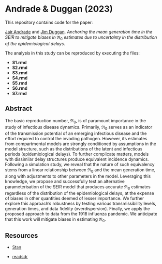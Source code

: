 
# Andrade & Duggan (2023)

This repository contains code for the paper:

[Jair Andrade](https://www.linkedin.com/in/jandraor/) and [Jim
Duggan](https://ie.linkedin.com/in/jduggan). *Anchoring the mean
generation time in the SEIR to mitigate biases in* $\Re_0$ *estimates
due to uncertainty in the distribution of the epidemiological delays*.

The analysis in this study can be reproduced by executing the files:

- **S1.rmd**
- **S2.rmd**
- **S3.rmd**
- **S4.rmd**
- **S5.rmd**
- **S6.rmd**
- **S7.rmd**

## Abstract

The basic reproduction number, $\Re_0$, is of paramount importance in
the study of infectious disease dynamics. Primarily, $\Re_0$ serves as
an indicator of the transmission potential of an emerging infectious
disease and the effort required to control the invading pathogen.
However, its estimates from compartmental models are strongly
conditioned by assumptions in the model structure, such as the
distributions of the latent and infectious periods (epidemiological
delays). To further complicate matters, models with dissimilar delay
structures produce equivalent incidence dynamics. Following a simulation
study, we reveal that the nature of such equivalency stems from a linear
relationship between $\Re_0$ and the mean generation time, along with
adjustments to other parameters in the model. Leveraging this knowledge,
we propose and successfully test an alternative parameterisation of the
SEIR model that produces accurate $\Re_0$ estimates regardless of the
distribution of the epidemiological delays, at the expense of biases in
other quantities deemed of lesser importance. We further explore this
approach’s robustness by testing various transmissibility levels,
generation times, and data fidelity (overdispersion). Finally, we apply
the proposed approach to data from the 1918 influenza pandemic. We
anticipate that this work will mitigate biases in estimating $\Re_0$.

## Resources

- [Stan](https://mc-stan.org/)

- [readsdr](https://github.com/jandraor/readsdr)
